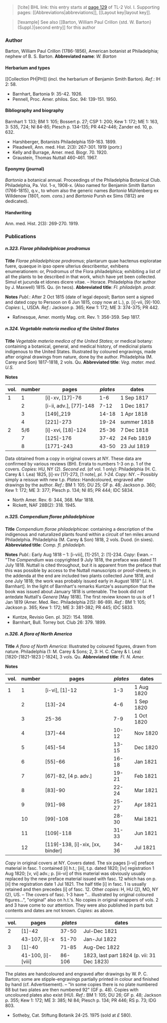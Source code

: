 > [!cite] BHL link: this entry starts at [page 129](https://www.biodiversitylibrary.org/page/33120260) of TL-2 Vol. I.
> Supporting pages: [[Abbreviations|abbreviations]], [[Layout key|layout key]].

> [!example] See also [[Barton, William Paul Crillon {std. W. Barton} (Suppl.)|second entry]] for this author

### Author

Barton, William Paul Crillon (1786-1856), American botanist at Philadelphia; nephew of B. S. Barton. 
**Abbreviated name**: *W. Barton*

#### Herbarium and types

[[Collection PH|PH]] (incl. the herbarium of Benjamin Smith Barton).
*Ref*.: IH 2: 58.
- Barnhart, Bartonia 9: 35-42. 1926.
- Pennell, Proc. Amer. philos. Soc. 94: 139-151. 1950.

#### Bibliography and biography

Barnhart 1: 133; BM 1: 105; Bossert p. 27; CSP 1: 200; Kew 1: 172; ME 1: 163, 3: 535, 724; NI 84-85; Plesch p. 134-135; PR 442-446; Zander ed. 10, p. 632.
- Harshberger, Botanists Philadelphia 159-163. 1899.
- Pleadwell, Ann. med. Hist. 2(3): 267-301. 1919 (portr.)
- Kelly and Burrage, Amer. med. Biogr. 70. 1920.
- Graustein, Thomas Nuttall 460-461. 1967.

#### Eponymy (journal)

*Bartonia* a botanical annual. Proceedings of the Philadelphia Botanical Club. Philadelphia, Pa. Vol. 1-x, 1908-x. (Also named for Benjamin Smith Barton (1766-1815), q.v., to whom also the generic names *Bartonia* Mühlenberg ex Willdenow (1801, *nom. cons.*) and *Bartonia* Pursh ex Sims (1812) are dedicated).

#### Handwriting

Ann. med. Hist. 2(3): 269-270. 1919.

### Publications

##### n.323. Florae philadelphicae prodromus

**Title**
*Florae philadelphicae prodromus*; plantarum quae hactenus exploratae fuere, quaeque in ipso opere ulterius describentur, exhibens enumerationem: or, Prodromus of the Flora philadelphica; exhibiting a list of all the plants to be described in that work, which have yet been collected. Simul et jucunda et idones dicere vitae. – Horace. Philadelphia (for author by J. Maxwell) 1815. Qu. (in twos).
**Abbreviated title**: *Fl. philadelph. prodr.*

**Notes**
*Publ*.: After 2 Oct 1815 (date of legal deposit; Barton sent a signed and dated copy to Persoon on 6 Jun 1815, copy now at L.), p. \[i\]-vii, \[9\]-100. *Copies*: L, USDA.
*Ref*.: Jackson p. 365; Kew 1: 172; ME 3: 374-375; PR 442.
- Rafinesque, Amer. montly Mag. crit. Rev. 1: 356-359. Sep 1817.

##### n.324. Vegetable materia medica of the United States

**Title**
*Vegetable materia medica of the United States*; or medical botany: containing a botanical, general, and medical history, of medicinal plants indigenous to the United States. Illustrated by coloured engravings, made after original drawings from nature, done by the author. Philadelphia (M. Carey and Son) 1817-1818, 2 vols. Qu.
**Abbreviated title**: *Veg. mater. med. U.S.*

**Notes**

|vol.	|number	|pages	|*plates*	|dates|
|---	|---	|---	|---	|---	|
|1	|1	|\[i\]-xv, \[17\]-76	|1-6	|1 Sep 1817|
|	|2	|\[i-ii, adv.\], \[77\]-148	|7-12	|1 Dec 1817|
|	|3	|\[149\]\_219	|14-18	|1 Apr 1818|
|	|4	|\[221\]-273	|19-24	|summer 1818|
|2	|5/6	|\[i\]-xvi, \[18\]-124	|25-36	|7 Dec 1818|
|	|7	|\[125\]-176	|37-42	|24 Feb 1819|
|	|8	|\[1771-243	|43-50	|23 Jul 1819|

Data obtained from a copy in original covers at NY. These data are confirmed by various reviews (BH). Errata to numbers 1-3 on p. 1 of the covers. *Copies*: HU, NY (2).
*Second ed*. (of vol. 1 only): Philadelphia (H. C. Carey & I. Lea) 1825, \[i\]-xv \[17\]-273, \[1 note\], *pl. 1-24. Copy*: NY. – Possibly simply a reissue with new t.p.
*Plates*: Handcoloured, engraved after drawings by the author.
*Ref*.: BM 1: 105; DU 25; GF p. 48; Jackson p. 360; Kew 1: 172; ME 3: 377; Plesch p. 134; NI 85; PR 444; IDC 5834.
- North Amer. Rev. 6: 344, 368. Mar 1818.
- Rickett, NAF 28B(2): 318. 1945.

##### n.325. Compendium florae philadelphicae

**Title**
*Compendium florae philadelphicae*: containing a description of the indigenous and naturalized plants found within a circuit of ten miles around Philadelphia. Philadelphia (M. Carey & Son) 1818, 2 vols. Duod. (in sixes).
**Abbreviated title**: *Comp. fl. philadelph.*

**Notes**
*Publ*.: Early Aug 1818 – 1: \[i-viii\], \[1\]-251, 2: \[1\]-234. *Copy*: Ewan. – "The *Compendium* was copyrighted 9 July 1818, the preface was dated 11 July 1818. Nuttall is cited throughout, but it is apparent from the preface that this was possible by access to the Nuttall manuscripts or proof-sheets; in the addenda at the end are included two plants collected June 1818, and one July 1818; the work was probably issued early in August 1818" \[J. H. Barnhart\]. In the light of Barnhart's remarks Kuntze's assumption that the book was issued about January 1818 is untenable. The book did *not* antedate Nuttall's *Genera* \[May 1818\]. The first review known to us is of 1 Jan 1819 (Amer. Med. Rec. Philadelphia 2(5): 86-89).
*Ref*.: BM 1: 105; Jackson p. 365; Kew 1: 172; ME 3: 381-382; PR 445; IDC 5833.
- Kuntze, Revisio Gen. pl. 3(2): 154. 1898.
- Barnhart, Bull. Torrey bot. Club 26: 379. 1899.

##### n.326. A flora of North America

**Title**
*A flora of North America*: Illustrated by coloured figures, drawn from nature. Philadelphia (1: M. Carey & Sons; 2, 3: H. C. Carey & I. Lea) \[1820-\]1821-1823 \[-1824\], 3 vols. Qu.
**Abbreviated title**: *Fl. N. Amer.*

**Notes**

|vol.	|number	|pages	|*plates*	|dates|
|---	|---	|---	|---	|---	|
|1	|1	|\[i-vi\], \[1\]-12	|1-3	|1 Aug 1820|
|	|2	|\[13\]-24	|4-6	|1 Sep 1820|
|	|3	|25-36	|7-9	|1 Oct 1820|
|	|4	|\[37\]-44	|10-12	|Nov 1820|
|	|5	|\[45\]-54	|13-15	|Dec 1820|
|	|6	|\[55\]-66	|16-18	|Jan 1821|
|	|7	|\[67\]-82, \[4 p. adv.\]	|19-21	|Feb 1821|
|	|8	|\[83\]-90	|22-24	|Mar 1821|
|	|9	|\[91\]-98	|25-27	|Apr 1821|
|	|10	|\[99\]-108	|28-30	|Mai 1821|
|	|11	|\[109\]-118	|31-33	|Jun 1821|
|	|12	|\[119\]-138, \[i\]-xix, \[xx, binder\]	|34-36	|Jul 1821|

*Copy* in original covers at NY. Covers dated. The six pages \[i-vi\] preface material in fasc. 1 contained \[i\] h.t.; \[iii\], t.p. dated 1820; \[iv\] registration 1 Aug 1820; \[v, vi\] adv.; p. \[iii-vi\] of this material was obviously usually replaced by the new preface material issued with fasc. 12 which has on p. \[ii\] the registration date 1 Jul 1821. The half title \[i\] in fasc. 1 is usually retained and then precedes \[i\] of fasc. 12. Other *copies*: H, HU (2), MO, NY (2), US. – The covers of fasc. 1-3 have "... illustrated by original coloured figures...", "original" also on h.t.'s.
No copies in original wrappers of vols. 2 and 3 have come to our attention. They were also published in parts but contents and dates are not known. *Copies*: as above.

|vol.	|pages	|*plates*	|dates|
|---	|---	|---	|---	|
|2	|\[1\]-42	|37-50	|Jul-Dec 1821|
|	|43-107, \[i\]-x	|51-70	|Jan-Jul 1822|
|3	|\[1\]-40	|71-85	|Aug-Dec 1822|
|	|41-100, \[i\]-\[viii\]	|86-106	|1823, last part 1824 (p. vii: 31 Dec 1823)|

The plates are handcoloured and engraved after drawings by W. P. C. Barton; some are stipple-engravings partially printed in colour and finished by hand (cf. Advertisement).
– "In some copies there is no plate numbered 88 but two plates are then numbered 92"
(GF p. 48). Copies with uncoloured plates also exist (HU).
*Ref*.: BM 1: 105; DU 26; GF p. 48; Jackson p. 355; Kew 1: 172; ME 3: 385; NI 84; Plesch p. 134; PR 446; RS p. 73; IDG 803.
- Sotheby, Cat. Stiftung Botanik 24-25. 1975 (sold at *£* 580).

